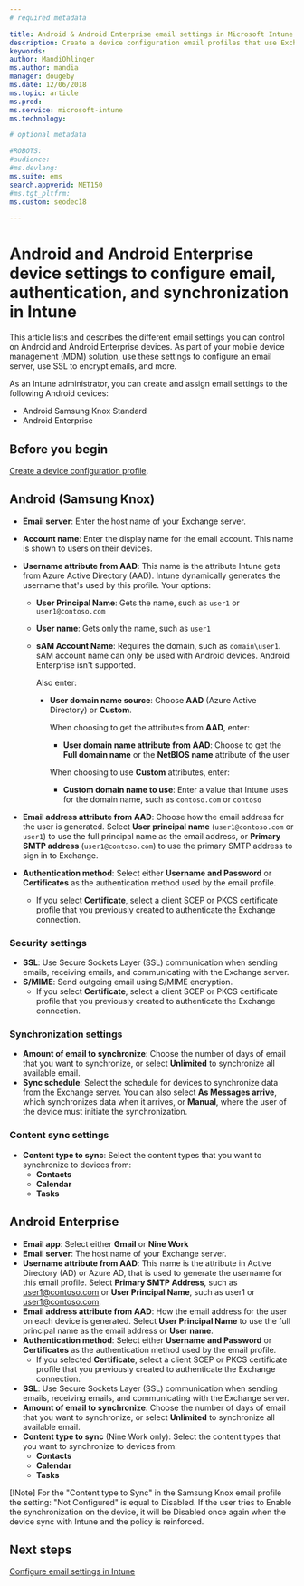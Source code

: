 ```yaml
---
# required metadata

title: Android & Android Enterprise email settings in Microsoft Intune - Azure | Microsoft Docs
description: Create a device configuration email profiles that use Exchange servers, and retrieve attributes from Azure Active Directory. Enable SSL or SMIME, authenticate users with certificates or username/password, and synchronize email and schedules on Android and Android work profile devices using Microsoft Intune.
keywords:
author: MandiOhlinger
ms.author: mandia
manager: dougeby
ms.date: 12/06/2018
ms.topic: article
ms.prod:
ms.service: microsoft-intune
ms.technology:

# optional metadata

#ROBOTS:
#audience:
#ms.devlang:
ms.suite: ems
search.appverid: MET150
#ms.tgt_pltfrm:
ms.custom: seodec18

---
```


# Android and Android Enterprise device settings to configure email, authentication, and synchronization in Intune

This article lists and describes the different email settings you can control on Android and Android Enterprise devices. As part of your mobile device management (MDM) solution, use these settings to configure an email server, use SSL to encrypt emails, and more.

As an Intune administrator, you can create and assign email settings to the following Android devices:

- Android Samsung Knox Standard
- Android Enterprise

## Before you begin

[Create a device configuration profile](email-settings-configure.md).

## Android (Samsung Knox)

- **Email server**: Enter the host name of your Exchange server.
- **Account name**: Enter the display name for the email account. This name is shown to users on their devices.
- **Username attribute from AAD**: This name is the attribute Intune gets from Azure Active Directory (AAD). Intune dynamically generates the username that's used by this profile. Your options:
  - **User Principal Name**: Gets the name, such as `user1` or `user1@contoso.com`
  - **User name**: Gets only the name, such as `user1`
  - **sAM Account Name**: Requires the domain, such as `domain\user1`. sAM account name can only be used with Android devices. Android Enterprise isn't supported.

    Also enter:  
    - **User domain name source**: Choose **AAD** (Azure Active Directory) or **Custom**.

      When choosing to get the attributes from **AAD**, enter:
      - **User domain name attribute from AAD**: Choose to get the **Full domain name** or the **NetBIOS name** attribute of the user

      When choosing to use **Custom** attributes, enter:
      - **Custom domain name to use**: Enter a value that Intune uses for the domain name, such as `contoso.com` or `contoso`

- **Email address attribute from AAD**: Choose how the email address for the user is generated. Select **User principal name** (`user1@contoso.com` or `user1`) to use the full principal name as the email address, or **Primary SMTP address** (`user1@contoso.com`) to use the primary SMTP address to sign in to Exchange.

- **Authentication method**: Select either **Username and Password** or **Certificates** as the authentication method used by the email profile.
  - If you select **Certificate**, select a client SCEP or PKCS certificate profile that you previously created to authenticate the Exchange connection.

### Security settings

- **SSL**: Use Secure Sockets Layer (SSL) communication when sending emails, receiving emails, and communicating with the Exchange server.
- **S/MIME**: Send outgoing email using S/MIME encryption.
  - If you select **Certificate**, select a client SCEP or PKCS certificate profile that you previously created to authenticate the Exchange connection.

### Synchronization settings

- **Amount of email to synchronize**: Choose the number of days of email that you want to synchronize, or select **Unlimited** to synchronize all available email.
- **Sync schedule**: Select the schedule for devices to synchronize data from the Exchange server. You can also select **As Messages arrive**, which synchronizes data when it arrives, or **Manual**, where the user of the device must initiate the synchronization.

### Content sync settings

- **Content type to sync**: Select the content types that you want to synchronize to devices from:
  - **Contacts**
  - **Calendar**
  - **Tasks**


## Android Enterprise

- **Email app**: Select either **Gmail** or **Nine Work**
- **Email server**: The host name of your Exchange server.
- **Username attribute from AAD**: This name is the attribute in Active Directory (AD) or Azure AD, that is used to generate the username for this email profile. Select **Primary SMTP Address**, such as user1@contoso.com or **User Principal Name**, such as user1 or user1@contoso.com.
- **Email address attribute from AAD**: How the email address for the user on each device is generated. Select **User Principal Name** to use the full principal name as the email address or **User name**.
- **Authentication method**: Select either **Username and Password** or **Certificates** as the authentication method used by the email profile.
  - If you selected **Certificate**, select a client SCEP or PKCS certificate profile that you previously created to authenticate the Exchange connection.
- **SSL**: Use Secure Sockets Layer (SSL) communication when sending emails, receiving emails, and communicating with the Exchange server.
- **Amount of email to synchronize**: Choose the number of days of email that you want to synchronize, or select **Unlimited** to synchronize all available email.
- **Content type to sync** (Nine Work only): Select the content types that you want to synchronize to devices from:
  - **Contacts**
  - **Calendar**
  - **Tasks**

[!Note]
For the "Content type to Sync" in the Samsung Knox email profile the setting: "Not Configured" is equal to Disabled. If the user tries to Enable the synchronization on the device, it will be Disabled once again when the device sync with Intune and the policy is reinforced.

## Next steps
[Configure email settings in Intune](email-settings-configure.md)
